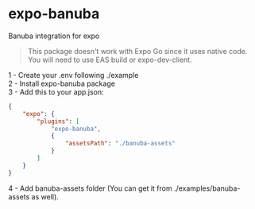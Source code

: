 # expo-banuba

Banuba integration for expo

> This package doesn't work with Expo Go since it uses native code. <br/> You will need to use EAS build or expo-dev-client.

1 - Create your .env following ./example <br/>
2 - Install expo-banuba package <br/>
3 - Add this to your app.json:
```json
{
    "expo": {
        "plugins": [
            "expo-banuba",
            {
                "assetsPath": "./banuba-assets"
            }
        ]
    }
}
```
4 - Add banuba-assets folder (You can get it from ./examples/banuba-assets as well).